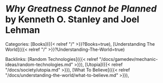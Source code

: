 # _Why Greatness Cannot be Planned_ by Kenneth O. Stanley and Joel Lehman

Categories: [Books]({{< relref "/" >}}?Books=true),
[Understanding The World]({{< relref "/" >}}?Understanding-The-World=true)

Backlinks: [Random Technologies]({{< relref "/docs/gamedev/mechanic-ideas/random-technologies.md" >}}), 
[Utopia]({{< relref "/docs/society/utopia.md" >}}), 
[What To Believe]({{< relref "/docs/understanding-the-world/what-to-believe.md" >}}), 
